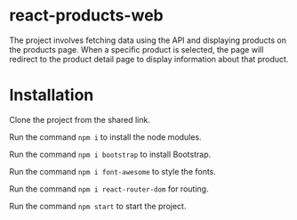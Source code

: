# react-products-web

The project involves fetching data using the API and displaying products on the products page. When a specific product is selected, the page will redirect to the product detail page to display information about that product.

# Installation 

Clone the project from the shared link.

Run the command `npm i` to install the node modules.

Run the command `npm i bootstrap` to install Bootstrap.

Run the command `npm i font-awesome` to style the fonts.

Run the command `npm i react-router-dom` for routing.

Run the command `npm start` to start the project.
